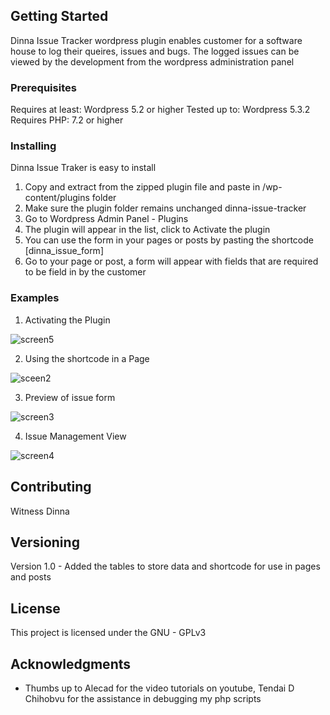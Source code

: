 ## Getting Started

Dinna Issue Tracker wordpress plugin enables customer for a software house to log their queires, issues and bugs. The logged issues can be viewed by the development from the wordpress administration panel

### Prerequisites

Requires at least: Wordpress 5.2 or higher
Tested up to: Wordpress 5.3.2
Requires PHP: 7.2 or higher

### Installing

Dinna Issue Traker is easy to install
1. Copy and extract from the zipped plugin file and paste in /wp-content/plugins folder
2. Make sure the plugin folder remains unchanged dinna-issue-tracker
3. Go to Wordpress Admin Panel - Plugins
4. The plugin will appear in the list, click to Activate the plugin
5. You can use the form in your pages or posts by pasting the shortcode [dinna_issue_form]
6. Go to your page or post, a form will appear with fields that are required to be field in by the customer

### Examples 

1. Activating the Plugin

![screen5](https://user-images.githubusercontent.com/59632060/73134093-ef94ab00-403a-11ea-9a31-aab4959ed7c1.JPG)

2. Using the shortcode in a Page

![sceen2](https://user-images.githubusercontent.com/59632060/72974480-ba3c5300-3dd7-11ea-80f6-d0784d1c3f0f.JPG)

3. Preview of issue form

![screen3](https://user-images.githubusercontent.com/59632060/72974530-cf18e680-3dd7-11ea-8c71-4b133ced429f.JPG)

4. Issue Management View

![screen4](https://user-images.githubusercontent.com/59632060/72985822-82d9a080-3def-11ea-94d5-8eba88450883.JPG)

## Contributing

Witness Dinna

## Versioning

Version 1.0 - Added the tables to store data and shortcode for use in pages and posts

## License

This project is licensed under the GNU - GPLv3

## Acknowledgments

* Thumbs up to Alecad for the video tutorials on youtube, Tendai D Chihobvu for the assistance in debugging my php scripts
